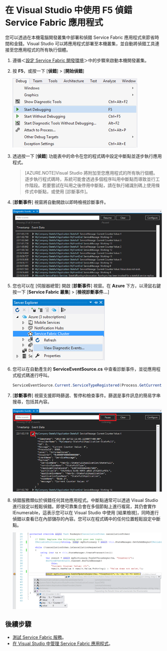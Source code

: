 <properties
   pageTitle="在 Visual Studio 中使用 F5 偵錯 Service Fabric 應用程式"
   description="透過使用 Visual Studio 和本機開發叢集，改善您服務的可靠性和效能。"
   services="service-fabric"
   documentationCenter=".net"
   authors="jessebenson"
   manager="timlt"
   editor=""/>

<tags
   ms.service="service-fabric"
   ms.devlang="dotnet"
   ms.topic="article"
   ms.tgt_pltfrm="na"
   ms.workload="na"
   ms.date="05/18/2015"
   ms.author="jesseb"/>

# 在 Visual Studio 中使用 F5 偵錯 Service Fabric 應用程式

您可以透過在本機電腦開發叢集中部署和偵錯 Service Fabric 應用程式來節省時間和金錢。Visual Studio 可以將應用程式部署至本機叢集，並自動將偵錯工具連接至您應用程式的所有執行個體。

1. 遵循＜[設定 Service Fabric 開發環境](service-fabric-get-started.md)＞中的步驟來啟動本機開發叢集。

2. 按 **F5**，或按一下 [**偵錯**] > [**開始偵錯**]

    ![開始偵錯應用程式][startdebugging]

3. 透過按一下 [**偵錯**] 功能表中的命令在您的程式碼中設定中斷點並逐步執行應用程式。

    > [AZURE.NOTE]Visual Studio 將附加至您應用程式的所有執行個體。逐步執行程式碼時，系統可能會透過多個程序叫用中斷點而導致並行工作階段。若要嘗試在叫用之後停用中斷點，請在執行緒識別碼上使用條件式中斷點，或使用 [診斷事件]。

4. [**診斷事件**] 視窗將自動開啟以即時檢視診斷事件。

    ![即時檢視診斷事件][diagnosticevents]

5. 您也可以在 [伺服器總管] 開啟 [**診斷事件**] 視窗。在 **Azure** 下方，以滑鼠右鍵按一下 [**Service Fabric 叢集**] > [**檢視診斷事件...**]

    ![開啟診斷事件視窗][viewdiagnosticevents]

6. 您可以在自動產生的 **ServiceEventSource.cs** 中查看診斷事件，並從應用程式程式碼進行呼叫。

    ```csharp
    ServiceEventSource.Current.ServiceTypeRegistered(Process.GetCurrentProcess().Id, Service.ServiceTypeName);
    ```

7. [**診斷事件**] 視窗支援即時篩選、暫停和檢查事件。篩選是事件訊息的簡易字串搜尋，包括其內容。

    ![篩選、暫停和繼續，或即時檢查事件][diagnosticeventsactions]

8. 偵錯服務類似於偵錯任何其他應用程式。中斷點通常可以透過 Visual Studio 進行設定以輕鬆偵錯。即使可靠集合會在多個節點上進行複寫，其仍會實作 IEnumerable，這表示您可以在 Visual Studio 中使用 [結果檢視]，同時進行偵錯以查看已在內部儲存的內容。您可以在程式碼中的任何位置輕鬆設定中斷點。

    ![開始偵錯應用程式][breakpoint]

<!--Every topic should have next steps and links to the next logical set of content to keep the customer engaged-->
## 後續步驟

- [測試 Service Fabric 服務](service-fabric-test-your-service-index.md)。
- [在 Visual Studio 中管理 Service Fabric 應用程式](service-fabric-manage-application-in-visual-studio.md)。

<!--Image references-->
[startdebugging]: ./media/service-fabric-debugging-your-application/startdebugging.png
[diagnosticevents]: ./media/service-fabric-debugging-your-application/diagnosticevents.png
[viewdiagnosticevents]: ./media/service-fabric-debugging-your-application/viewdiagnosticevents.png
[diagnosticeventsactions]: ./media/service-fabric-debugging-your-application/diagnosticeventsactions.png
[breakpoint]: ./media/service-fabric-debugging-your-application/breakpoint.png
 

<!---HONumber=July15_HO2-->